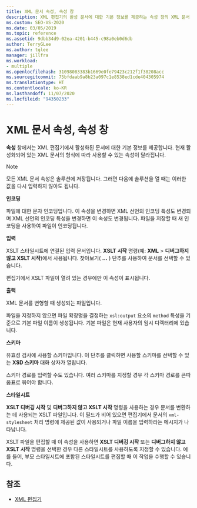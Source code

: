 ```yaml
---
title: XML 문서 속성, 속성 창
description: XML 편집기의 활성 문서에 대한 기본 정보를 제공하는 속성 창의 XML 문서 속성에 대해 알아봅니다.
ms.custom: SEO-VS-2020
ms.date: 03/05/2019
ms.topic: reference
ms.assetid: 9dbb34d9-02ea-4201-b445-c98a0eb0d6db
author: TerryGLee
ms.author: tglee
manager: jillfra
ms.workload:
- multiple
ms.openlocfilehash: 31098083383b1669e0fe79423c212f1f38208acc
ms.sourcegitcommit: 75bfdaab9a8b23a097c1e8538ed1cde404305974
ms.translationtype: HT
ms.contentlocale: ko-KR
ms.lasthandoff: 11/07/2020
ms.locfileid: "94350233"
---
```

# <a name="xml-document-properties-properties-window"></a>XML 문서 속성, 속성 창

**속성** 창에서는 XML 편집기에서 활성화된 문서에 대한 기본 정보를 제공합니다. 현재 활성화되어 있는 XML 문서의 형식에 따라 사용할 수 있는 속성이 달라집니다.

> [!NOTE]
> 모든 XML 문서 속성은 솔루션에 저장됩니다. 그러면 다음에 솔루션을 열 때는 이러한 값을 다시 입력하지 않아도 됩니다.

**인코딩**

파일에 대한 문자 인코딩입니다. 이 속성을 변경하면 XML 선언의 인코딩 특성도 변경되며 XML 선언의 인코딩 특성을 변경하면 이 속성도 변경됩니다. 파일을 저장할 때 새 인코딩을 사용하여 파일이 인코딩됩니다.

**입력**

XSLT 스타일시트에 연결된 입력 문서입니다. **XSLT 시작** 명령(예: **XML** > **디버그하지 않고 XSLT 시작**)에서 사용됩니다. 찾아보기( **...** ) 단추를 사용하여 문서를 선택할 수 있습니다.

편집기에서 XSLT 파일이 열려 있는 경우에만 이 속성이 표시됩니다.

**출력**

XML 문서를 변형할 때 생성되는 파일입니다.

파일을 지정하지 않으면 파일 확장명을 결정하는 `xsl:output` 요소의 `method` 특성을 기준으로 기본 파일 이름이 생성됩니다. 기본 파일은 현재 사용자의 임시 디렉터리에 있습니다.

**스키마**

유효성 검사에 사용할 스키마입니다. 이 단추를 클릭하면 사용할 스키마를 선택할 수 있는 **XSD 스키마** 대화 상자가 열립니다.

스키마 경로를 입력할 수도 있습니다. 여러 스키마를 지정할 경우 각 스키마 경로를 큰따옴표로 묶어야 합니다.

**스타일시트**

**XSLT 디버깅 시작** 및 **디버그하지 않고 XSLT 시작** 명령을 사용하는 경우 문서를 변환하는 데 사용되는 XSLT 파일입니다. 이 필드가 비어 있으면 편집기에서 문서의 `xml-stylesheet` 처리 명령에 제공된 값이 사용되거나 파일 이름을 입력하라는 메시지가 나타납니다.

XSLT 파일을 편집할 때 이 속성을 사용하면 **XSLT 디버깅 시작** 또는 **디버그하지 않고 XSLT 시작** 명령을 선택한 경우 다른 스타일시트를 사용하도록 지정할 수 있습니다. 예를 들어, 부모 스타일시트에 포함된 스타일시트를 편집할 때 이 작업을 수행할 수 있습니다.

## <a name="see-also"></a>참조

- [XML 편집기](../xml-tools/xml-editor.md)
